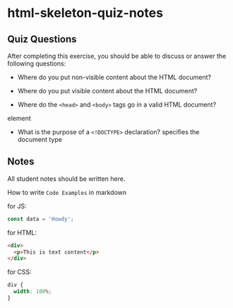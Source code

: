 # html-skeleton-quiz-notes

## Quiz Questions

After completing this exercise, you should be able to discuss or answer the following questions:

- Where do you put non-visible content about the HTML document?
<head>

- Where do you put visible content about the HTML document?
<body>

- Where do the `<head>` and `<body>` tags go in a valid HTML document?
<html> element

- What is the purpose of a `<!DOCTYPE>` declaration?
  specifies the document type

## Notes

All student notes should be written here.

How to write `Code Examples` in markdown

for JS:

```javascript
const data = 'Howdy';
```

for HTML:

```html
<div>
  <p>This is text content</p>
</div>
```

for CSS:

```css
div {
  width: 100%;
}
```

